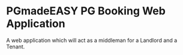 # PGmadeEASY PG Booking Web Application
A web application which will act as a middleman for a Landlord and a Tenant.
